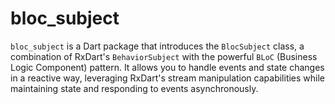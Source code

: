 # bloc_subject

`bloc_subject` is a Dart package that introduces the `BlocSubject` class, a combination of RxDart's `BehaviorSubject` with the powerful `BLoC` (Business Logic Component) pattern. It allows you to handle events and state changes in a reactive way, leveraging RxDart's stream manipulation capabilities while maintaining state and responding to events asynchronously.